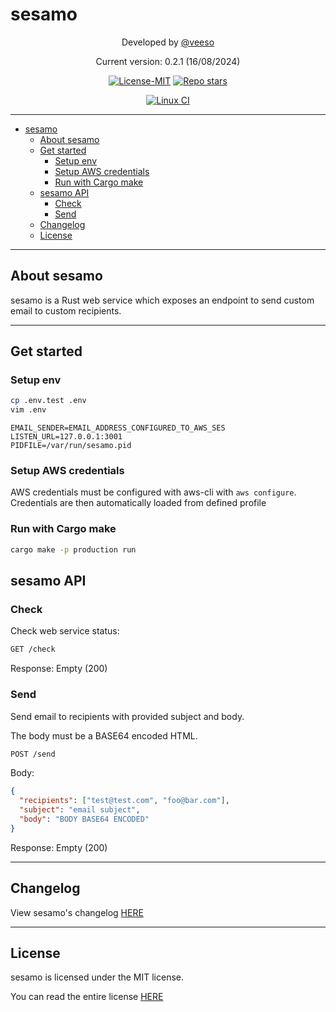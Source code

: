 # sesamo

<p align="center">Developed by <a href="https://veeso.dev/" target="_blank">@veeso</a></p>
<p align="center">Current version: 0.2.1 (16/08/2024)</p>

<p align="center">
  <a href="https://opensource.org/license/mit/"
    ><img
      src="https://img.shields.io/badge/License-MIT-teal.svg"
      alt="License-MIT"
  /></a>
  <a href="https://github.com/veeso-dev/sesamo/stargazers"
    ><img
      src="https://img.shields.io/github/stars/veeso-dev/sesamo.svg"
      alt="Repo stars"
  /></a>
</p>
<p align="center">
  <a href="https://github.com/veeso-dev/sesamo/actions"
    ><img
      src="https://github.com/veeso-dev/sesamo/workflows/build-test/badge.svg"
      alt="Linux CI"
  /></a>
</p>

---

- [sesamo](#sesamo)
  - [About sesamo](#about-sesamo)
  - [Get started](#get-started)
    - [Setup env](#setup-env)
    - [Setup AWS credentials](#setup-aws-credentials)
    - [Run with Cargo make](#run-with-cargo-make)
  - [sesamo API](#sesamo-api)
    - [Check](#check)
    - [Send](#send)
  - [Changelog](#changelog)
  - [License](#license)

---

## About sesamo

sesamo is a Rust web service which exposes an endpoint to send custom email to custom recipients.

---

## Get started

### Setup env

```sh
cp .env.test .env
vim .env
```

```env
EMAIL_SENDER=EMAIL_ADDRESS_CONFIGURED_TO_AWS_SES
LISTEN_URL=127.0.0.1:3001
PIDFILE=/var/run/sesamo.pid
```

### Setup AWS credentials

AWS credentials must be configured with aws-cli with `aws configure`.
Credentials are then automatically loaded from defined profile

### Run with Cargo make

```sh
cargo make -p production run
```

## sesamo API

### Check

Check web service status:

```txt
GET /check
```

Response: Empty (200)

### Send

Send email to recipients with provided subject and body.

The body must be a BASE64 encoded HTML.

```txt
POST /send
```

Body:

```json
{
  "recipients": ["test@test.com", "foo@bar.com"],
  "subject": "email subject",
  "body": "BODY BASE64 ENCODED"
}
```

Response: Empty (200)

---

## Changelog

View sesamo's changelog [HERE](CHANGELOG.md)

---

## License

sesamo is licensed under the MIT license.

You can read the entire license [HERE](LICENSE)
